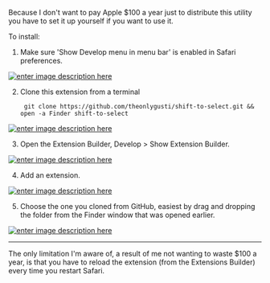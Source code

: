 Because I don't want to pay Apple $100 a year just to distribute this utility
you have to set it up yourself if you want to use it.

To install:

1. Make sure 'Show Develop menu in menu bar' is enabled in Safari preferences.

[![enter image description here][2]][2]

2. Clone this extension from a terminal

        git clone https://github.com/theonlygusti/shift-to-select.git && open -a Finder shift-to-select

[![enter image description here][3]][3]

3. Open the Extension Builder, Develop > Show Extension Builder.

[![enter image description here][4]][4]

4. Add an extension.

[![enter image description here][5]][5]

5. Choose the one you cloned from GitHub, easiest by drag and dropping the folder from the Finder window that was opened earlier.

[![enter image description here][6]][6]

---

The only limitation I'm aware of, a result of me not wanting to waste $100 a year, is that
you have to reload the extension (from the Extensions Builder) every time you restart
Safari.


  [1]: https://i.stack.imgur.com/ztL0x.gif
  [2]: https://i.stack.imgur.com/7WjvU.png
  [3]: https://i.stack.imgur.com/6Cde7.png
  [4]: https://i.stack.imgur.com/0zDM4.png
  [5]: https://i.stack.imgur.com/HH1m0.png
  [6]: https://i.stack.imgur.com/vXrp6.png
